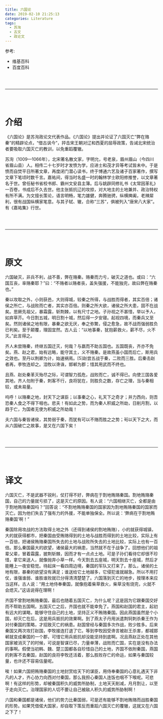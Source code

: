 ```yaml
---
title: 六国论
date: 2019-02-10 21:25:13
categories: Literature
tags:
  - 苏洵
  - 古文
  - 政论文
---
```



参考:

- 维基百科
- 百度百科


<br/>
<br/>

---

<!--more-->

<br/>
<br/>




# 介绍


《六国论》是苏洵政论文代表作品。《六国论》提出并论证了六国灭亡“弊在赂秦”的精辟论点，“借古讽今”，抨击宋王朝对辽和西夏的屈辱政策，告诫北宋统治者要吸取六国灭亡的教训，以免重蹈覆辙。

苏洵（1009—1066年），北宋著名散文家，字明允，号老泉，眉州眉山（今四川省眉山县）人。相传二十七岁时才发愤为学，应进士和茂才异等考试皆未中。于是愤而自焚平日所著文章，再度闭门潜心读书，终于博通六艺及诸子百家著作，撰写文章下笔顷时数千言。嘉祐间，得当时名盛一时的翰林学士欧阳修推誉，以文章著名于世。曾任秘书省校书郎、霸州文安县主簿。后与姚辟同修礼书《太常因革礼》一百卷，书成后不久去世。他主张抵抗辽的攻掠，对大地主的土地兼并、政治特权有所不满。为文擅长策论，语言明畅，笔力雄健，奔腾驰骋，纵横捭阖，老辣犀利，很有战国纵横家笔意。与其子轼、辙，合称“三苏”，俱被列入“唐宋八大家”。有《嘉祐集》行世。










<br/>
<br/>

---

<br/>
<br/>













# 原文


六国破灭，非兵不利，战不善，弊在赂秦。赂秦而力亏，破灭之道也。或曰：“六国互丧，率赂秦耶？”曰：“不赂者以赂者丧，盖失强援，不能独完，故曰弊在赂秦也。”

秦以攻取之外，小则获邑，大则得城，较秦之所得，与战胜而得者，其实百倍；诸侯之所亡，与战败而亡者，其实亦百倍。则秦之所大欲，诸侯之所大患，固不在战矣。思厥先祖父，暴霜露，斩荆棘，以有尺寸之地。子孙视之不甚惜，举以予人，如弃草芥。今日割五城，明日割十城，然后得一夕安寝。起视四境，而秦兵又至矣。然则诸侯之地有限，暴秦之欲无厌，奉之弥繁，侵之愈急，故不战而强弱胜负已判矣。至于颠覆，理固宜然。古人云：“以地事秦，犹抱薪救火，薪不尽，火不灭。”此言得之。

齐人未尝赂秦，终继五国迁灭，何哉？与嬴而不助五国也。五国既丧，齐亦不免矣。燕、赵之君，始有远略，能守其土，义不赂秦。是故燕虽小国而后亡，斯用兵之效也。至丹以荆卿为计，始速祸焉。[5]赵尝五战于秦，二败而三胜。后秦击赵者再，李牧连却之。洎牧以谗诛，邯郸为郡；惜其用武而不终也。

且燕、赵处秦革灭殆尽之际，可谓智力孤危，战败而亡，诚不得已。向使三国各爱其地，齐人勿附于秦，刺客不行，良将犹在，则胜负之数，存亡之理，当与秦相较，或未易量。

呜呼！以赂秦之地，封天下之谋臣；以事秦之心，礼天下之奇才；并力西向，则吾恐秦人食之不得下咽也。悲夫！有如此之势，而为秦人积威之所劫，日削月割，以趋于亡，为国者无使为积威之所劫哉！

夫六国与秦皆诸侯，其势弱于秦，而犹有可以不赂而胜之之势；茍以天下之大，而从六国破亡之故事，是又在六国下矣！












<br/>
<br/>

---

<br/>
<br/>










# 译文


六国灭亡，不是武器不锐利，仗打得不好，弊病在于割地贿赂秦国。割地贿赂秦国，自己的力量就亏损了，这是灭亡的原因。有人说：“六国相继灭亡，全都是由于割地贿赂秦国吗？”回答说：“不割地贿赂秦国的国家因为割地贿赂秦国的国家而灭亡。因为他们失去了强有力的外援，不能单独保全。所以说：‘弊病在于割地贿赂秦国’啊！”

秦国除用攻战的方法取得土地之外（还得到诸侯的割地贿赂），小的就获得城镇，大的就获得都市，把秦国由受贿赂得到的土地与战胜而得到的土地比较，实际上有一百倍，把诸侯贿赂秦国所失去的土地与战败所失去的土地比较，实际上也有一百倍。那么秦国最大的欲望，诸侯最大的祸患，当然就不在于战争了。回想他们的祖辈父辈，冒着霜露，披荆斩棘，因而才有一点点土地。可是子孙们看待它却很不珍惜，拿它来送人，就像抛弃小草一样。今天割去五座城，明天割去十座城，然后才能睡上一夜安稳觉。待起床一看四周边境，秦国的军队又打来了。那么，诸侯的土地有限，暴秦的欲望没有满足；谁送给它土地越多，它侵犯谁就越急。所以不用打仗，谁强谁弱、谁胜谁败就已分得清清楚楚了。六国落到灭亡的地步，按理本来应当这样。古人说：“用土地侍奉秦国，就像抱着柴草救火，柴草没有烧完，火就不会熄灭。”这话说得在理啊！

齐国不曾割地贿赂秦国，最后也随着五国灭亡，为什么呢？这是因为它跟秦国交好而不帮助五国啊。五国灭亡之后，齐国也就不能幸免了。燕国和赵国的君主，起初有远大的谋略，能够守住自己的土地，坚持正义不贿赂秦国。因此燕国虽然是个小国，却灭亡在后，这是用兵抵抗的效果啊。到了燕太子丹用派遣荆轲刺杀秦王作为对付秦国的策略，才招致灭亡的祸患。赵国曾经与秦国多次作战，败少胜多。后来秦国又两次攻打赵国，李牧接连打退了它。等到李牧因受谗言被赵王杀害，都城邯郸就变成秦国的一个郡，可惜它用兵抵抗却没能坚持到底啊。况且燕赵正处在其他国家被消灭了的时候，可说是智谋已尽，力量单薄，战败而亡国，实在是没有办法的事啊。假使当初韩、魏、楚三国都各自珍惜自己的土地，齐国不依附秦国，燕国的刺客不去秦国，赵国的良将李牧还活着，那么胜败存亡的命运，如果与秦国较量，也许还不容易估量呢。

唉！如果六国把贿赂秦国的土地封赏给天下的谋臣，用侍奉秦国的心意礼遇天下非凡的人才，齐心协力向西对付秦国，那么我担心秦国人连饭也咽不下喉呢。可悲啊！有这样的形势，却被秦国积久的威势所胁制，土地天天削减，月月割让，以至于走向灭亡。治理国家的人切不要让自己被敌人积久的威势所胁制啊！

六国和秦国都是诸侯，他们的势力比秦国弱，可是还有能够不割地贿赂而战胜秦国的形势。如果凭借偌大国家，却自取下策反而重蹈六国灭亡的覆辙，这就又在六国之下了！